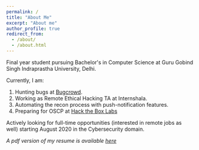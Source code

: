 ```yaml
---
permalink: /
title: "About Me"
excerpt: "About me"
author_profile: true
redirect_from: 
  - /about/
  - /about.html
---
```


Final year student pursuing Bachelor's in Computer Science at Guru Gobind Singh Indraprastha University, Delhi. 

Currently, I am:
1. Hunting bugs at [Bugcrowd](https://bugcrowd.com/Dominator). 
2. Working as Remote Ethical Hacking TA at Internshala. 
3. Automating the recon process with push-notification features.
4. Preparing for OSCP at [Hack the Box Labs](https://www.hackthebox.eu/home/users/profile/63505)

Actively looking for full-time opportunities (interested in remote jobs as well) starting August 2020 in the Cybersecurity domain.

*A pdf version of my resume is available [here](https://drive.google.com/file/d/1yvjkGX_KPPHlaZgVFNenqOR3cV1Rjra3/view)*
